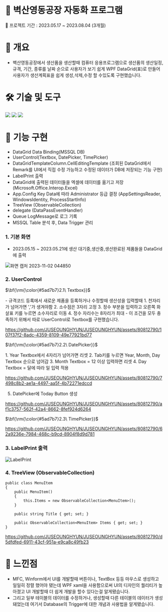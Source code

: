 # 📛 벽산영동공장 자동화 프로그램
📍 프로젝트 기간 : 2023.05.17 ~ 2023.08.04 (3개월)


# 📌 개요
- 벽산영동공장에서 생산품을 생산할때 컴퓨터 응용프로그램으로 생산품의 생산일정, 규격, 기간, 종류를 날짜 순으로 사용자가 보기 쉽게 WPF DataGrid(표)로 만들어 사용자가 생산계획표을 쉽게 생성,삭제,수정 할 수있도록 구현했습니다.

# 🛠️ 기술 및 도구
<img src="https://img.shields.io/badge/C Sharp-239120?style=flat-square&logo=C Sharp&logoColor=white"/> <img src="https://img.shields.io/badge/Microsoft SQL Server-CC2927?style=flat-square&logo=Microsoft SQL Server&logoColor=white"/> <img src="https://img.shields.io/badge/WPF-40AEF0?style=flat-square&logo=WPF&logoColor=white"/>

# 🎏 기능 구현
- DataGrid Data Binding(MSSQL DB)
- UserControl(Textbox, DatePicker, TimePicker)
- DataGridTemplateColumn.CellEditingTemplate (조회된 DataGrid에서 Remark를 UI에서 직접 수정 가능하고 수정된 데이터가 DB에 저장되는 기능 구현)
- LabelPrint 출력
- DataGrid에 출력된 데이터들을 엑셀에 데이터를 옮기고 저장 (Microsoft.Office.Interop.Excel)
- App.Config Key Data에 따라 Administrator 등급 결정 (AppSettingsReader, WindowsIdentity, ProcessStartInfo)
- TreeView (ObservableCollection)
- delegate (DataPassEventHandler)
- Queue LogMessage로 로그 기록 
- MSSQL Table 분석 후, Data Trigger 관리

### 1. 기본 화면
- 2023.05.15 ~ 2023.05.21에 생산 대기중,생산중,생산완료된 제품들을 DataGrid에 출력

![화면 캡처 2023-11-02 044850](https://github.com/JUSEOUNGHYUN/JUSEOUNGHYUN/assets/80812790/e59764ca-cf24-4eb3-baf6-03262c3e8648)

### 2. UserControl
<p>$\bf{\rm{\color{#5ad7b7}2.1\ Textbox}}$</p>
- 규격코드 등록에서 새로운 제품을 등록하거나 수정할때 생산성을 입력할때
1. 천자리가 넘어가면 ','가 생겨야함
2. 소수점은 3자리 고정
3. 정수 부분을 입력하고 오른쪽 화살표 키를 누르면 소수자리로 이동
4. 정수 자리수는 8자리가 최대
- 이 조건을 모두 충족하기 위해서 따로 UserControl로 Textbox를 구현했습니다.

https://github.com/JUSEOUNGHYUN/JUSEOUNGHYUN/assets/80812790/107f37f2-8adc-4359-8109-49e77921bd77

<p>$\bf{\rm{\color{#5ad7b7}2.2\ DatePicker}}$</p>
1. Year Textbox에서 4자리가 넘어가면 리셋
2. Tab키를 누르면 Year, Month, Day Textbox 순으로 넘어감
3. Month Textbox = 12 이상 입력하면 리셋
4. Day Textbox = 달에 따라 일 입력 적용

https://github.com/JUSEOUNGHYUN/JUSEOUNGHYUN/assets/80812790/7498c8b2-ae1a-4497-aa5f-4b72271edccd

5. DatePicker에 Today Button 생성

https://github.com/JUSEOUNGHYUN/JUSEOUNGHYUN/assets/80812790/af1c3757-562f-42a4-8662-8fef924d6264

<p>$\bf{\rm{\color{#5ad7b7}2.3\ TimePicker}}$</p>

https://github.com/JUSEOUNGHYUN/JUSEOUNGHYUN/assets/80812790/62a9236e-7984-468c-b9cd-8904f8d9d781

### 3. LabelPrint 출력

![LabelPrint](https://github.com/JUSEOUNGHYUN/JUSEOUNGHYUN/assets/80812790/7929c475-1270-4cb6-8b73-9765a8e764b5)

### 4. TreeView (ObservableCollection) 
    public class MenuItem
    {
        public MenuItem()
        {
            this.Items = new ObservableCollection<MenuItem>();
        }
    
        public string Title { get; set; }
    
        public ObservableCollection<MenuItem> Items { get; set; }
    }

https://github.com/JUSEOUNGHYUN/JUSEOUNGHYUN/assets/80812790/d5dfdfed-6911-43cf-951a-e9ca8c49fb23


# 💬 느낀점
- MFC, Winform에서 UI를 개발할때 버튼이나, TextBox 등등 마우스로 생성하고 일일히 정렬 했어야 됐는데 WPF xaml을 사용함으로써 UI의 디자인의 퀄리티가 높아졌고 UI 개발할때 더 쉽게 개발을 할수 있다는걸 알게됐습니다.
- 그리고 일부 테이블의 데이터를 수정하거나, 생성할때 다른 테이블의 데이터가 생성돼었는데 
여기서 Database의 Trigger에 대한 개념과 사용법을 알게됐습니다.
